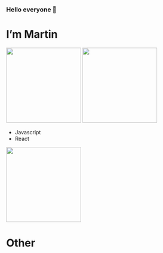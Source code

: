### Hello everyone 👋
<h1>I’m Martin</h1>
  <div style={ display: 'flex'}>
  <img src='https://www.thecinemaholic.com/wp-content/uploads/2016/09/download.jpeg' alt='' width=200 />
  <img src='https://www.thecinemaholic.com/wp-content/uploads/2016/09/download.jpeg' alt='' width=200 />
  <ul>
  <li>Javascript</li>
  <li>React</li>
</ul>
  </div>
  <img src='https://www.thecinemaholic.com/wp-content/uploads/2016/09/download.jpeg' alt='' width=200 />
  

<h1>Other</h1>



<!--
**eMartin94/eMartin94** is a ✨ _special_ ✨ repository because its `README.md` (this file) appears on your GitHub profile.

Here are some ideas to get you started:

- 🔭 I’m currently working on ...
- 🌱 I’m currently learning ...
- 👯 I’m looking to collaborate on ...
- 🤔 I’m looking for help with ...
- 💬 Ask me about ...
- 📫 How to reach me: ...
- 😄 Pronouns: ...
- ⚡ Fun fact: ...
-->
